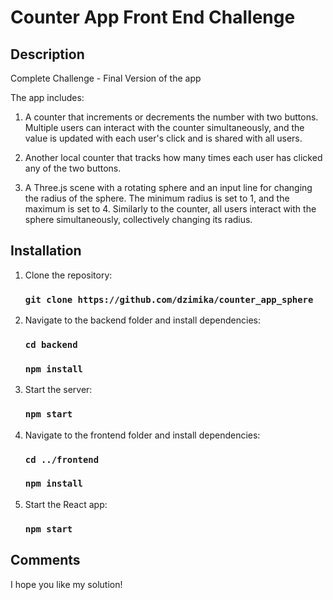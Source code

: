 # Counter App Front End Challenge

## Description

Complete Challenge - Final Version of the app

The app includes:

1. A counter that increments or decrements the number with two buttons. Multiple users can interact with the counter simultaneously, and the value is updated with each user's click and is shared with all users.

2. Another local counter that tracks how many times each user has clicked any of the two buttons.

3. A Three.js scene with a rotating sphere and an input line for changing the radius of the sphere. The minimum radius is set to 1, and the maximum is set to 4. Similarly to the counter, all users interact with the sphere simultaneously, collectively changing its radius.

## Installation

1. Clone the repository:
   ### `git clone https://github.com/dzimika/counter_app_sphere`

2. Navigate to the backend folder and install dependencies:
   ### `cd backend`
   ### `npm install`

3. Start the server:
   ### `npm start`

4. Navigate to the frontend folder and install dependencies:
   ### `cd ../frontend`
   ### `npm install`

5. Start the React app:
   ### `npm start`

## Comments
I hope you like my solution!
